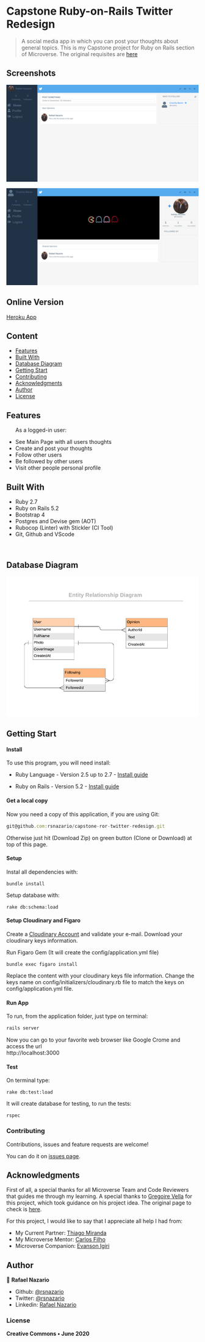 # Capstone Ruby-on-Rails Twitter Redesign
> A social media app in which you can post your thoughts about general topics. This is my Capstone project for Ruby on Rails section of Microverse. The original requisites are [here](https://www.notion.so/Twitter-redesign-f8a8d48453d54d1a949bb0ceab4c8718)

## Screenshots

![screenshot](lib/assets/index.png)

![screenshot](lib/assets/profile.png)

## Online Version
 [Heroku App](https://frozen-island-65782.herokuapp.com/)

## Content

* [Features](#features)
* [Built With](#built-with)
* [Database Diagram](#database-diagram)
* [Getting Start](#getting-start)
* [Contributing](#contributing)
* [Acknowledgments](#acknowledgments)
* [Author](#author)
* [License](#license)

## Features

<ul>
  <p>As a logged-in user: </p>
  <li>See Main Page with all users thoughts</li>
  <li>Create and post your thoughts</li>
  <li>Follow other users</li>
  <li>Be followed by other users</li>
  <li>Visit other people personal profile</li>  
</ul>

## Built With

- Ruby 2.7
- Ruby on Rails 5.2
- Bootstrap 4
- Postgres and Devise gem (AOT)
- Rubocop (Linter) with Stickler (CI Tool)
- Git, Github and VScode
<br>

## Database Diagram
![erd](lib/assets/erd-diagram.png)


## Getting Start

#### Install
To use this program, you will need install:
* Ruby Language - Version 2.5 up to 2.7 - [Install guide](https://www.ruby-lang.org/en/documentation/installation/)

* Ruby on Rails - Version 5.2 - [Install guide](https://guides.rubyonrails.org/v5.0/getting_started.html#installing-rails)


#### Get a local copy
Now you need a copy of this application, if you are using Git:
```js
git@github.com:rsnazario/capstone-ror-twitter-redesign.git
```
Otherwise just hit (Download Zip) on green button (Clone or Download) at top of this page.


#### Setup

Instal all dependencies with:

```
bundle install
```

Setup database with:

```
rake db:schema:load
```

#### Setup Cloudinary and Figaro

Create a [Cloudinary Account](https://cloudinary.com/users/register/free) and validate your e-mail. Download your cloudinary keys information.

Run Figaro Gem (It will create the config/application.yml file)

```
bundle exec figaro install
```

Replace the content with your cloudinary keys file information. Change the keys name on config/initializers/cloudinary.rb file to match the keys on config/application.yml file.


#### Run App
To run, from the application folder, just type on terminal:
```js
rails server
```
Now you can go to your favorite web browser like Google Crome and access the url
<br> http://localhost:3000


#### Test 
On terminal type:
```
rake db:test:load
```
It will create database for testing, to run the tests:
```
rspec
```

### Contributing

Contributions, issues and feature requests are welcome!

You can do it on [issues page](issues/).

## Acknowledgments

First of all, a special thanks for all Microverse Team and Code Reviewers that guides me through my learning.
A special thanks to [Gregoire Vella](https://www.behance.net/gregoirevella) for this project, which took guidance on his project idea. The original page to check is [here](https://www.behance.net/gallery/14286087/Twitter-Redesign-of-UI-details).

For this project, I would like to say that I appreciate all help I had from:
- My Current Partner: [Thiago Miranda](github.com/Sevlamare)
- My Microverse Mentor: [Carlos Filho](github.com/camfilho)
- Microverse Companion: [Evanson Igiri](github.com/evansinho)

## Author

👤 **Rafael Nazario**

- Github: [@rsnazario](https://github.com/rsnazario)
- Twitter: [@rsnazario](https://twitter.com/rsnazario)
- Linkedin: [Rafael Nazario](https://www.linkedin.com/in/rsnazario/)

### License

<strong>Creative Commons • June 2020</strong>
